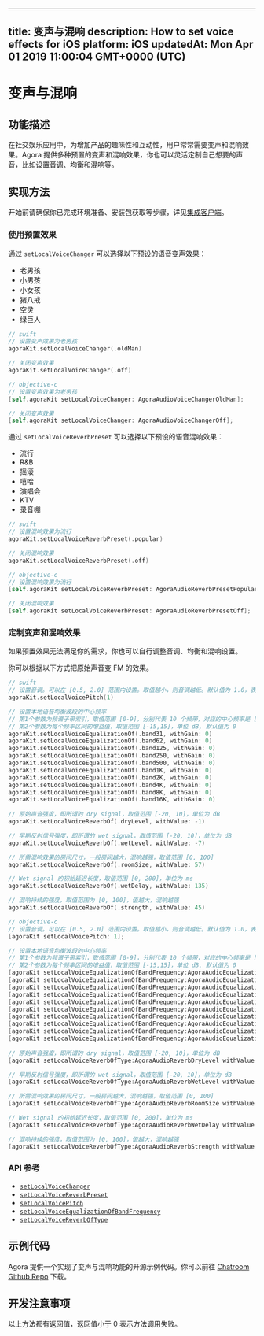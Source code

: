 
---
title: 变声与混响
description: How to set voice effects for iOS
platform: iOS
updatedAt: Mon Apr 01 2019 11:00:04 GMT+0000 (UTC)
---
# 变声与混响
## 功能描述
在社交娱乐应用中，为增加产品的趣味性和互动性，用户常常需要变声和混响效果。Agora 提供多种预置的变声和混响效果，你也可以灵活定制自己想要的声音，比如设置音调、均衡和混响等。
## 实现方法
开始前请确保你已完成环境准备、安装包获取等步骤，详见[集成客户端](../../cn/Interactive%20Broadcast/ios_video.md)。

### 使用预置效果

通过 `setLocalVoiceChanger` 可以选择以下预设的语音变声效果：

- 老男孩
- 小男孩
- 小女孩
- 猪八戒
- 空灵
- 绿巨人

```swift
// swift
// 设置变声效果为老男孩
agoraKit.setLocalVoiceChanger(.oldMan)

// 关闭变声效果
agoraKit.setLocalVoiceChanger(.off)
```

```objective-c
// objective-c
// 设置变声效果为老男孩
[self.agoraKit setLocalVoiceChanger: AgoraAudioVoiceChangerOldMan];

// 关闭变声效果
[self.agoraKit setLocalVoiceChanger: AgoraAudioVoiceChangerOff];
```

通过 `setLocalVoiceReverbPreset` 可以选择以下预设的语音混响效果：

- 流行
- R&B
- 摇滚
- 嘻哈
- 演唱会
- KTV
- 录音棚

```swift
// swift
// 设置混响效果为流行
agoraKit.setLocalVoiceReverbPreset(.popular)

// 关闭混响效果
agoraKit.setLocalVoiceReverbPreset(.off)
```

```objective-c
// objective-c
// 设置混响效果为流行
[self.agoraKit setLocalVoiceReverbPreset: AgoraAudioReverbPresetPopular];

// 关闭混响效果
[self.agoraKit setLocalVoiceReverbPreset: AgoraAudioReverbPresetOff];
```

### 定制变声和混响效果

如果预置效果无法满足你的需求，你也可以自行调整音调、均衡和混响设置。

你可以根据以下方式把原始声音变 FM 的效果。

```swift
// swift
// 设置音调。可以在 [0.5, 2.0] 范围内设置。取值越小，则音调越低。默认值为 1.0，表示原始音调。
agoraKit.setLocalVoicePitch(1)

// 设置本地语音均衡波段的中心频率
// 第1个参数为频谱子带索引，取值范围 [0-9]，分别代表 10 个频带，对应的中心频率是 [31, 62, 125, 250, 500, 1k, 2k, 4k, 8k, 16k] Hz
// 第2个参数为每个频率区间的增益值，取值范围 [-15,15]，单位 dB, 默认值为 0
agoraKit.setLocalVoiceEqualizationOf(.band31, withGain: 0)
agoraKit.setLocalVoiceEqualizationOf(.band62, withGain: 0)
agoraKit.setLocalVoiceEqualizationOf(.band125, withGain: 0)
agoraKit.setLocalVoiceEqualizationOf(.band250, withGain: 0)
agoraKit.setLocalVoiceEqualizationOf(.band500, withGain: 0)
agoraKit.setLocalVoiceEqualizationOf(.band1K, withGain: 0)
agoraKit.setLocalVoiceEqualizationOf(.band2K, withGain: 0)
agoraKit.setLocalVoiceEqualizationOf(.band4K, withGain: 0)
agoraKit.setLocalVoiceEqualizationOf(.band8K, withGain: 0)
agoraKit.setLocalVoiceEqualizationOf(.band16K, withGain: 0)
    
// 原始声音强度，即所谓的 dry signal，取值范围 [-20, 10]，单位为 dB
agoraKit.setLocalVoiceReverbOf(.dryLevel, withValue: -1)

// 早期反射信号强度，即所谓的 wet signal，取值范围 [-20, 10]，单位为 dB
agoraKit.setLocalVoiceReverbOf(.wetLevel, withValue: -7)

// 所需混响效果的房间尺寸，一般房间越大，混响越强，取值范围 [0, 100]
agoraKit.setLocalVoiceReverbOf(.roomSize, withValue: 57)

// Wet signal 的初始延迟长度，取值范围 [0, 200]，单位为 ms
agoraKit.setLocalVoiceReverbOf(.wetDelay, withValue: 135)

// 混响持续的强度，取值范围为 [0, 100]，值越大，混响越强
agoraKit.setLocalVoiceReverbOf(.strength, withValue: 45)
```



```objective-c
// objective-c
// 设置音调。可以在 [0.5, 2.0] 范围内设置。取值越小，则音调越低。默认值为 1.0，表示原始音调。
[agoraKit setLocalVoicePitch: 1];

// 设置本地语音均衡波段的中心频率
// 第1个参数为频谱子带索引，取值范围 [0-9]，分别代表 10 个频带，对应的中心频率是 [31, 62, 125, 250, 500, 1k, 2k, 4k, 8k, 16k] Hz
// 第2个参数为每个频率区间的增益值，取值范围 [-15,15]，单位 dB, 默认值为 0
[agoraKit setLocalVoiceEqualizationOfBandFrequency:AgoraAudioEqualizationBand31 withGain: 0];
[agoraKit setLocalVoiceEqualizationOfBandFrequency:AgoraAudioEqualizationBand62 withGain: 0];
[agoraKit setLocalVoiceEqualizationOfBandFrequency:AgoraAudioEqualizationBand125 withGain: 0];
[agoraKit setLocalVoiceEqualizationOfBandFrequency:AgoraAudioEqualizationBand250 withGain: 0];
[agoraKit setLocalVoiceEqualizationOfBandFrequency:AgoraAudioEqualizationBand500 withGain: 0];
[agoraKit setLocalVoiceEqualizationOfBandFrequency:AgoraAudioEqualizationBand1K withGain: 0];
[agoraKit setLocalVoiceEqualizationOfBandFrequency:AgoraAudioEqualizationBand2K withGain: 0];
[agoraKit setLocalVoiceEqualizationOfBandFrequency:AgoraAudioEqualizationBand4K withGain: 0];
[agoraKit setLocalVoiceEqualizationOfBandFrequency:AgoraAudioEqualizationBand8K withGain: 0];
[agoraKit setLocalVoiceEqualizationOfBandFrequency:AgoraAudioEqualizationBand16K withGain: 0];
    
// 原始声音强度，即所谓的 dry signal，取值范围 [-20, 10]，单位为 dB
[agoraKit setLocalVoiceReverbOfType:AgoraAudioReverbDryLevel withValue: -1];

// 早期反射信号强度，即所谓的 wet signal，取值范围 [-20, 10]，单位为 dB
[agoraKit setLocalVoiceReverbOfType:AgoraAudioReverbWetLevel withValue: -7];

// 所需混响效果的房间尺寸，一般房间越大，混响越强，取值范围 [0, 100]
[agoraKit setLocalVoiceReverbOfType:AgoraAudioReverbRoomSize withValue: 57];

// Wet signal 的初始延迟长度，取值范围 [0, 200]，单位为 ms
[agoraKit setLocalVoiceReverbOfType:AgoraAudioReverbWetDelay withValue: 135];

// 混响持续的强度，取值范围为 [0, 100]，值越大，混响越强
[agoraKit setLocalVoiceReverbOfType:AgoraAudioReverbStrength withValue: 45];
```

### API 参考

- [`setLocalVoiceChanger`](https://docs.agora.io/cn/Interactive%20Broadcast/API%20Reference/oc/Classes/AgoraRtcEngineKit.html#//api/name/setLocalVoiceChanger:)
- [`setLocalVoiceReverbPreset`](https://docs.agora.io/cn/Interactive%20Broadcast/API%20Reference/oc/Classes/AgoraRtcEngineKit.html#//api/name/setLocalVoiceReverbPreset:)
- [`setLocalVoicePitch`](https://docs.agora.io/cn/Interactive%20Broadcast/API%20Reference/oc/Classes/AgoraRtcEngineKit.html#//api/name/setLocalVoicePitch:)
- [`setLocalVoiceEqualizationOfBandFrequency`](https://docs.agora.io/cn/Interactive%20Broadcast/API%20Reference/oc/Classes/AgoraRtcEngineKit.html#//api/name/setLocalVoiceEqualizationOfBandFrequency:withGain:)
- [`setLocalVoiceReverbOfType`](https://docs.agora.io/cn/Interactive%20Broadcast/API%20Reference/oc/Classes/AgoraRtcEngineKit.html#//api/name/setLocalVoiceReverbOfType:withValue:)

## 示例代码

Agora 提供一个实现了变声与混响功能的开源示例代码。你可以前往 [Chatroom Github Repo](https://github.com/AgoraIO-Usecase/Chatroom/tree/master/iOS) 下载。

## 开发注意事项
以上方法都有返回值，返回值小于 0 表示方法调用失败。
